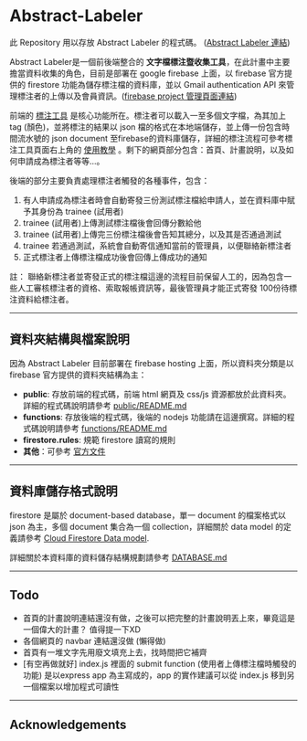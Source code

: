 # Abstract-Labeler


此 Repository 用以存放 Abstract Labeler 的程式碼。 ([Abstract Labeler 連結](https://abstractlabeling.firebaseapp.com/))  <br/>


Abstract Labeler是一個前後端整合的 **文字檔標注暨收集工具**，在此計畫中主要擔當資料收集的角色，目前是部署在 google firebase 上面，以 firebase 官方提供的 firestore 功能為儲存標注檔的資料庫，並以 Gmail authentication API 來管理標注者的上傳以及會員資訊。([firebase project 管理頁面連結](https://console.firebase.google.com/project/abstractlabeling/overview))


前端的 [標注工具](https://abstractlabeling.firebaseapp.com/labeling-tool.html) 是核心功能所在。標注者可以載入一至多個文字檔，為其加上 tag (顏色)，並將標注的結果以 json 檔的格式在本地端儲存，並上傳一份包含時間流水號的 json document 至firebase的資料庫儲存，詳細的標注流程可參考標注工具頁面右上角的 [使用教學](https://abstractlabeling.firebaseapp.com/tutorial.html) 。剩下的網頁部分包含：首頁、計畫說明，以及如何申請成為標注者等等...。


後端的部分主要負責處理標注者觸發的各種事件，包含：
1. 有人申請成為標注者時會自動寄發三份測試標注檔給申請人，並在資料庫中賦予其身份為 trainee (試用者)
2. trainee (試用者)上傳測試標注檔後會回傳分數給他
3. trainee (試用者)上傳完三份標注檔後會告知其總分，以及其是否通過測試
4. trainee 若通過測試，系統會自動寄信通知當前的管理員，以便聯絡新標注者
5. 正式標注者上傳標注檔成功後會回傳上傳成功的通知

註： 聯絡新標注者並寄發正式的標注檔這邊的流程目前保留人工的，因為包含一些人工審核標注者的資格、索取報帳資訊等，最後管理員才能正式寄發 100份待標注資料給標注者。

---

## 資料夾結構與檔案說明

因為 Abstract Labeler 目前部署在 firebase hosting 上面，所以資料夾分類是以 firebase 官方提供的資料夾結構為主：

+ **public**: 存放前端的程式碼，前端 html 網頁及 css/js 資源都放於此資料夾。詳細的程式碼說明請參考 [public/README.md](./public/README.md)
+ **functions**: 存放後端的程式碼，後端的 nodejs 功能請在這邊撰寫。詳細的程式碼說明請參考 [functions/README.md](./functions/README.md)
+ **firestore.rules**:  規範 firestore 讀寫的規則
+ **其他**：可參考 [官方文件](https://firebase.google.com/docs/hosting/?authuser=0)

---

## 資料庫儲存格式說明

firestore 是屬於 document-based database，單一 document 的檔案格式以 json 為主，多個 document 集合為一個 collection，詳細關於 data model 的定義請參考 [Cloud Firestore Data model](https://firebase.google.com/docs/firestore/data-model).

詳細關於本資料庫的資料儲存結構規劃請參考 [DATABASE.md](./DATABASE.md)



---

## Todo
+ 首頁的計畫說明連結還沒有做，之後可以把完整的計畫說明丟上來，畢竟這是一個偉大的計畫？ 值得提一下XD
+ 各個網頁的 navbar 連結還沒做 (懶得做)
+ 首頁有一堆文字先用廢文填充上去，找時間把它補齊
+ [有空再做就好] index.js 裡面的 submit function (使用者上傳標注檔時觸發的功能) 是以express app 為主寫成的，app 的實作建議可以從 index.js 移到另一個檔案以增加程式可讀性

---

## Acknowledgements

